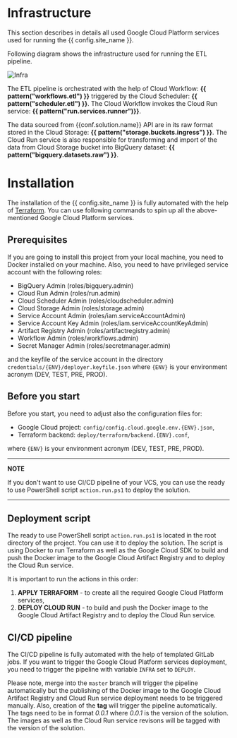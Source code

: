 # Infrastructure

This section describes in details all used Google Cloud Platform services used for running the {{ config.site_name }}.

Following diagram shows the infrastructure used for running the ETL pipeline.

![Infra](./static/drawings/infra.drawio)

The ETL pipeline is orchestrated with the help of Cloud Workflow: **{{ pattern("workflows.etl") }}** triggered by the Cloud Scheduler: **{{ pattern("scheduler.etl") }}**. The Cloud Workflow invokes the Cloud Run service: **{{ pattern("run.services.runner")}}**. 

The data sourced from {{conf.solution.name}} API are in its raw format stored in the Cloud Storage: **{{ pattern("storage.buckets.ingress") }}**. The Cloud Run service is also responsible for transforming and import of the data from Cloud Storage bucket into BigQuery dataset: **{{ pattern("bigquery.datasets.raw") }}**.

# Installation

The installation of the {{ config.site_name }} is fully automated with the help of [Terraform](https://www.terraform.io/). You can use following commands to spin up all the above-mentioned Google Cloud Platform services.

## Prerequisites

If you are going to install this project from your local machine, you need to Docker installed on your machine. Also, you need to have privileged service account with the following roles:

* BigQuery Admin (roles/bigquery.admin)
* Cloud Run Admin (roles/run.admin)
* Cloud Scheduler Admin (roles/cloudscheduler.admin)
* Cloud Storage Admin (roles/storage.admin)
* Service Account Admin (roles/iam.serviceAccountAdmin)
* Service Account Key Admin (roles/iam.serviceAccountKeyAdmin)
* Artifact Registry Admin (roles/artifactregistry.admin)
* Workflow Admin (roles/workflows.admin)
* Secret Manager Admin (roles/secretmanager.admin)

and the keyfile of the service account in the directory `credentials/{ENV}/deployer.keyfile.json` where `{ENV}` is your environment acronym (DEV, TEST, PRE, PROD).

## Before you start

Before you start, you need to adjust also the configuration files for:

* Google Cloud project: `config/config.cloud.google.env.{ENV}.json`,
* Terraform backend: `deploy/terraform/backend.{ENV}.conf`,

where `{ENV}` is your environment acronym (DEV, TEST, PRE, PROD).

---
**NOTE**

If you don't want to use CI/CD pipeline of your VCS, you can use the ready to use PowerShell script `action.run.ps1` to deploy the solution.

---

## Deployment script

The ready to use PowerShell script `action.run.ps1` is located in the root directory of the project. You can use it to deploy the solution. The script is using Docker to run Terraform as well as the Google Cloud SDK to build and push the Docker image to the Google Cloud Artifact Registry and to deploy the Cloud Run service.

It is important to run the actions in this order:

1. **APPLY TERRAFORM** - to create all the required Google Cloud Platform services,
2. **DEPLOY CLOUD RUN** - to build and push the Docker image to the Google Cloud Artifact Registry and to deploy the Cloud Run service.

## CI/CD pipeline

The CI/CD pipeline is fully automated with the help of templated GitLab jobs. If you want to trigger the Google Cloud Platform services deployment, you need to trigger the pipeline with variable `INFRA` set to `DEPLOY`.

Please note, merge into the `master` branch will trigger the pipeline automatically but the publishing of the Docker image to the Google Cloud Artifact Registry and Cloud Run service deployment needs to be triggered manually. Also, creation of the **tag** will trigger the pipeline automatically. The tags need to be in format *0.0.1* where *0.0.1* is the version of the solution. The images as well as the Cloud Run service revisons will be tagged with the version of the solution.
